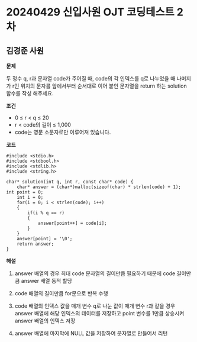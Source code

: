 # 20240429 신입사원 OJT 코딩테스트 2차

## 김경준 사원

**문제**

두 정수 q, r과 문자열 code가 주어질 때, code의 각 인덱스를 q로 나누었을 때 나머지가 r인 위치의 문자를 앞에서부터 순서대로 이어 붙인 문자열을 return 하는 solution 함수를 작성 해주세요.

**조건**

- 0 ≤ r < q ≤ 20 
- r < code의 길이 ≤ 1,000
- code는 영문 소문자로만 이루어져 있습니다.

**코드**

```
#include <stdio.h>
#include <stdbool.h>
#include <stdlib.h>
#include <string.h>

char* solution(int q, int r, const char* code) {
    char* answer = (char*)malloc(sizeof(char) * strlen(code) + 1);
int point = 0;
    int i = 0;
    for(i = 0; i < strlen(code); i++)
    {
        if(i % q == r) 
        {
            answer[point++] = code[i]; 
        }
    }
    answer[point] = '\0'; 
    return answer;
}

```

**해설**

1. answer 배열의 경우 최대 code 문자열의 길이만큼 필요하기 때문에 code 길이만큼 answer 배열 동적 할당

2. code 배열의 길이만큼 for문으로 반복 수행

3. code 배열의 인덱스 값을 매개 변수 q로 나눈 값이 매개 변수 r과 같을 경우 answer 배열에 해당 인덱스의 데이터를 저장하고 point 변수를 1만큼 상승시켜 answer 배열의 인덱스 저장

4. answer 배열에 마지막에 NULL 값을 저장하여 문자열로 만들어서 리턴


